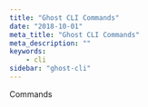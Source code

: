 ```yaml
---
title: "Ghost CLI Commands"
date: "2018-10-01"
meta_title: "Ghost CLI Commands"
meta_description: ""
keywords:
    - cli
sidebar: "ghost-cli"
---
```


Commands
